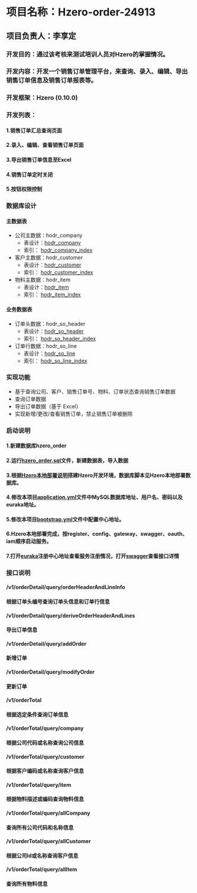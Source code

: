 
# 项目名称：Hzero-order-24913
## 项目负责人：李享定
### 开发目的：通过该考核来测试培训人员对Hzero的掌握情况。
### 开发内容：开发一个销售订单管理平台，来查询、录入、编辑、导出销售订单信息及销售订单报表等。
### 开发框架：Hzero (0.10.0)
### 开发列表：
#### 1.销售订单汇总查询页面
#### 2.录入、编辑、查看销售订单页面
#### 3.导出销售订单信息至Excel
#### 4.销售订单定时关闭
#### 5.按钮权限控制
### 数据库设计
   #### 主数据表
   * 公司主数据：hodr_company 
      * 表设计：[hodr_company](./img/hodr_company.png)
      * 索引： [hodr_company_index](./img/hodr_company_index.png)
   * 客户主数据：hodr_customer
      * 表设计：[hodr_customer](./img/hodr_customer.png)
      * 索引： [hodr_customer_index](./img/hodr_customer_index.png)
   * 物料主数据：hodr_item
       * 表设计：[hodr_item](./img/hodr_item.png)
       * 索引： [hodr_item_index](./img/hodr_item_index.png)
   #### 业务数据表
   * 订单头数据：hodr_so_header
       * 表设计：[hodr_so_header](./img/hodr_so_header.png)
       * 索引： [hodr_so_header_index](./img/hodr_so_header_index.png)
   * 订单行数据：hodr_so_line
       * 表设计：[hodr_so_line](./img/hodr_so_line.png)
       * 索引： [hodr_so_line_index](./img/hodr_so_line_index.png)
### 实现功能
   * 基于查询公司、客户、销售订单号、物料、订单状态查询销售订单数据
   * 查询订单数据
   * 导出订单数据（基于 Excel）
   * 实现新增/更改/查看销售订单，禁止销售订单被删除        
### 启动说明
#### 1.新建数据库hzero_order
#### 2.运行[hzero_order.sql](./sql/hzero_order.sql)文件，新建数据表，导入数据
#### 3.根据[Hzero本地部署说明](./pdf/Hzero_arrange.pdf)搭建Hzero开发环境，数据库脚本见Hzero本地部署数据库。
#### 4.修改本项目[application.yml](src/main/resources/application.yml)文件中MySQL数据库地址、用户名、密码以及euraka地址。
#### 5.修改本项目[bootstrap.yml](src/main/resources/bootstrap.yml)文件中配置中心地址。
#### 6.Hzero本地部署完成，按register、config、gateway、swagger、oauth、iam顺序启动服务。
#### 7.打开[euraka](/http://dev.hzero.org:8000/)注册中心地址查看服务注册情况，打开[swagger](http://dev.hzero.org:8080/swagger/swagger-ui.html)查看接口详情

### 接口说明
#### /v1/orderDetail/query/orderHeaderAndLineInfo
#### 根据订单头编号查询订单头信息和订单行信息
#### /v1/orderDetail/query/deriveOrderHeaderAndLines
#### 导出订单信息
#### /v1/orderDetail/query/addOrder
#### 新增订单
#### /v1/orderDetail/query/modifyOrder
#### 更新订单
#### /v1/orderTotal
#### 根据选定条件查询订单信息
#### /v1/orderTotal/query/company
#### 根据公司代码或名称查询公司信息
#### /v1/orderTotal/query/customer
#### 根据客户编码或名称查询客户信息
#### /v1/orderTotal/query/item
#### 根据物料描述或编码查询物料信息
#### /v1/orderTotal/query/allCompany
#### 查询所有公司代码和名称信息
#### /v1/orderTotal/query/allCustomer
#### 根据公司Id或名称查询客户信息
#### /v1/orderTotal/query/allItem
#### 查询所有物料信息
